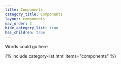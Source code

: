 ```yaml
---
title: Components
category_title: Components
layout: components
nav_order: 3
hide_category_list: true
has_children: true
---
```


Words could go here 

{% include category-list.html items="components" %}

